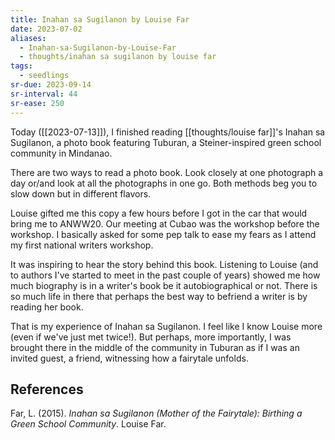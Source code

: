 ```yaml
---
title: Inahan sa Sugilanon by Louise Far
date: 2023-07-02
aliases:
  - Inahan-sa-Sugilanon-by-Louise-Far
  - thoughts/inahan sa sugilanon by louise far
tags:
  - seedlings
sr-due: 2023-09-14
sr-interval: 44
sr-ease: 250
---
```

Today ([[2023-07-13]]), I finished reading [[thoughts/louise far]]'s Inahan sa Sugilanon, a photo book featuring Tuburan, a Steiner-inspired green school community in Mindanao.

There are two ways to read a photo book. Look closely at one photograph a day or/and look at all the photographs in one go. Both methods beg you to slow down but in different flavors.

Louise gifted me this copy a few hours before I got in the car that would bring me to ANWW20. Our meeting at Cubao was the workshop before the workshop. I basically asked for some pep talk to ease my fears as I attend my first national writers workshop.

It was inspiring to hear the story behind this book. Listening to Louise (and to authors I've started to meet in the past couple of years) showed me how much biography is in a writer's book be it autobiographical or not. There is so much life in there that perhaps the best way to befriend a writer is by reading her book.

That is my experience of Inahan sa Sugilanon. I feel like I know Louise more (even if we've just met twice!). But perhaps, more importantly, I was brought there in the middle of the community in Tuburan as if I was an invited guest, a friend, witnessing how a fairytale unfolds.

## References

Far, L. (2015). _Inahan sa Sugilanon (Mother of the Fairytale): Birthing a Green School Community_. Louise Far.